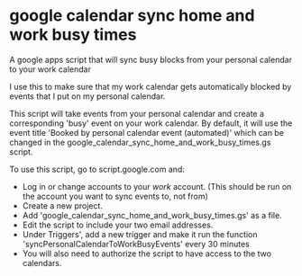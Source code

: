 # google calendar sync home and work busy times
A google apps script that will sync busy blocks from your personal calendar to your work calendar

I use this to make sure that my work calendar gets automatically blocked by events that I put on my personal calendar.

This script will take events from your personal calendar and create a corresponding 'busy' event on your work calendar.   By default, it will use the event title 'Booked by personal calendar event (automated)' which can be changed in the google_calendar_sync_home_and_work_busy_times.gs script.

To use this script, go to script.google.com and:
  * Log in or change accounts to your _work_ account.  (This should be run on the account you want to sync events to, not from)
  * Create a new project.  
  * Add 'google_calendar_sync_home_and_work_busy_times.gs' as a file.
  * Edit the script to include your two email addresses.
  * Under Triggers', add a new trigger and make it run the function 'syncPersonalCalendarToWorkBusyEvents' every 30 minutes
  * You will also need to authorize the script to have access to the two calendars.

